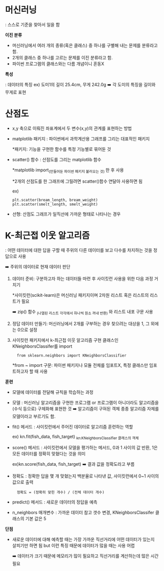 # 머신러닝
: 스스로 기준을 찾아서 일을 함

**이진 분류**

- 머신러닝에서 여러 개의 종류(혹은 클래스) 중 하나를 구별해 내는 문제를 분류라고 함.
- 2개의 클래스 중 하나를 고르는 문제를 이진 분류라고 함.
- 파이썬 프로그램의 클래스와는 다름 개념이니 혼동X

**특성**

: 데이터의 특징 ex) 도미1의 길이 25.4cm, 무게 242.0g ➡️ 각 도미의 특징을 길이와 무게로 표현

# 산점도
- x,y 축으로 이뤄진 좌표계에서 두 변수(x,y)의 관계를 표현하는 방법
- matplotlib 패키지 : 파이썬에서 과학계산용 그래프를 그리는 대표적인 패키지
  
  *패키지: 기능을 구현한 함수를 특정 기능별로 묶어둔 것
  
- scatter() 함수 : 산점도를 그리는 matplotlib 함수

  *matplotlib import<sub>(만들어둔 파이썬 패키지 불러오는 것) </sub> 한 후 사용

  *2개의 산점도를 한 그래프에 그릴려면 scatter()함수 연달아 사용하면 됨
  
  ex)

      plt.scatter(bream_length, bream_weight)
      plt.scatter(smelt_length, smelt_weight)

- 선형: 산점도 그래프가 일직선에 가까운 형태로 나타나는 경우

# K-최근접 이웃 알고리즘
: 어떤 데이터에 대한 답을 구할 때 주위의 다른 데이터를 보고 다수를 차지하는 것을 정답으로 사용 
  
➡️ 주위의 데이터로 현재 데이터 판단
  
1. 데이터 준비: 구분하고자 하는 데이터들 마련 후 사이킷런 사용을 위한 다음 과정 거치기
      
   *사이킷런(scikit-learn)은 머신러닝 패키지이며 2차원 리스트 혹은 리스트의 리스트가 필요
  
   ➡️ zip() 함수<sub> (나열된 리스트 각각에서 하나씩 원소 꺼내 반환) </sub>와 리스트 내포 구문 사용
  
2. 정답 데이터 만들기: 머신러닝에서 2개를 구부하는 경우 찾으려는 대상을 1, 그 외에는 0으로 설정
  
3. 사이킷런 패키지에서 k-최근접 이웃 알고리즘 구현 클래스인 KNeighborsClassifer를 import
  
         from sklearn.neighbors import KNeighborsClassifier
    *from ~ import 구문: 파이썬 패키지나 모듈 전체를 임포트X, 특정 클래스만 임포트하고자 할 때 사용
     
**훈련**
- 모델에 데이터를 전달해 규칙을 학습하는 과정
- 모델 : 머신러닝 알고리즘을 구현한 프로그램 or 프로그램이 아니더라도 알고리즘을(수식 등으로) 구체화해 표현한 것
         ➡️ 알고리즘이 구혀된 객체 종종 알고리즘 자체를 모델이라고 부르기도 함.
- fit() 메서드 : 사이킷런에서 주어진 데이터로 알고리즘 훈련하는 역할
  
   ex) kn.fit(fish_data, fish_target) <sub>kn:KNeighborsClassifier 클래스의 객체 </sub>
  
- score() 메서드 : 사이킷런에서 모델을 평가하는 메서드, 0과 1 사이의 값 반환, 1은 모든 데이터를 정확히 맞혔다는 것을 의미
  
   ex)kn.score(fish_data, fish_target) ➡️ 결과 값을 정확도라고 부름
- 정확도 : 정확한 답을 몇 개 맞혔는지 백분율로 나타낸 값, 사이킷런에서 0~1 사이의 값으로 출력
  
        정확도 = (정확히 맞힌 개수) / (전체 데이터 개수)
- predict() 메서드 : 새로운 데이터의 정답을 예측
- n_neighbors 매개변수 : 가까운 데이터 참고 갯수 변경, KNeighborsClassifer 클래스의 기본 값은 5

**단점**
- 새로운 데이터에 대해 예측할 때는 가장 가까운 직선거리에 어떤 데이터가 있는지 살피기만 하면 됨 but 이런 특징 때문에 데이터가 많을 때는 사용 어렵

  ➡️ 데이터가 크기 때문에 메모리가 많이 필요하고 직선거리를 계산하는데 많은 시간 필요

